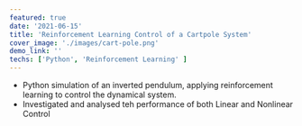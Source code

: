 ```yaml
---
featured: true
date: '2021-06-15'
title: 'Reinforcement Learning Control of a Cartpole System'
cover_image: './images/cart-pole.png'
demo_link: ''
techs: ['Python', 'Reinforcement Learning' ]
---
```


- Python simulation of an inverted pendulum, applying reinforcement learning to control the dynamical system.
- Investigated and analysed teh performance of both Linear and Nonlinear Control
